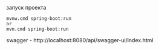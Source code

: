 запуск проекта
```
mvnw.cmd spring-boot:run
or
mvn.cmd spring-boot:run
```

swagger - http://localhost:8080/api/swagger-ui/index.html
